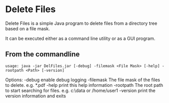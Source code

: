 Delete Files
==============

Delete Files is a simple Java program to delete files from a directory tree based on a file mask.

It can be executed either as a command line utility or as a GUI program.

From the commandline
--------------------

    usage: java -jar DelFiles.jar [-debug] -filemask <File Mask> [-help] -rootpath <Path> [-version]

Options:
-debug                  enable debug logging
-filemask <File Mask>   The file mask of the files to delete. e.g. *.pdf
-help                   print this help information
-rootpath <Path>        The root path to start searching for files. e.g. c:\data or /home/user1
-version                print the version information and exits

